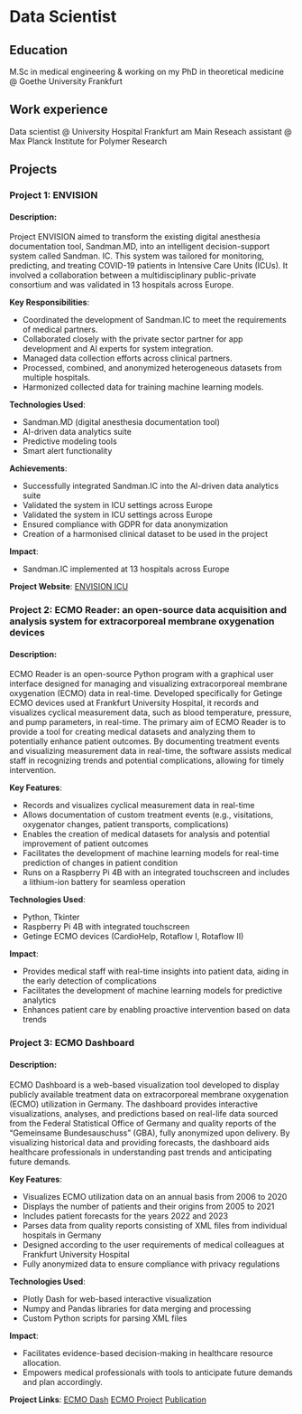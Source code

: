 # Data Scientist

## Education
M.Sc in medical engineering & working on my PhD in theoretical medicine @ Goethe University Frankfurt

## Work experience
Data scientist @ University Hospital Frankfurt am Main
Reseach assistant @ Max Planck Institute for Polymer Research

## Projects

### Project 1: ENVISION

#### Description: 
Project ENVISION aimed to transform the existing digital anesthesia documentation tool, Sandman.MD, into an intelligent decision-support system called Sandman. IC. This system was tailored for monitoring, predicting, and treating COVID-19 patients in Intensive Care Units (ICUs). It involved a collaboration between a multidisciplinary public-private consortium and was validated in 13 hospitals across Europe. 
 
**Key Responsibilities**: 
- Coordinated the development of Sandman.IC to meet the requirements of medical partners. 
- Collaborated closely with the private sector partner for app development and AI experts for system integration. 
- Managed data collection efforts across clinical partners. 
- Processed, combined, and anonymized heterogeneous datasets from multiple hospitals. 
- Harmonized collected data for training machine learning models. 

**Technologies Used**: 
- Sandman.MD (digital anesthesia documentation tool) 
- AI-driven data analytics suite 
- Predictive modeling tools 
- Smart alert functionality 

**Achievements**: 
- Successfully integrated Sandman.IC into the AI-driven data analytics suite
- Validated the system in ICU settings across Europe
- Validated the system in ICU settings across Europe
- Ensured compliance with GDPR for data anonymization
- Creation of a harmonised clinical dataset to be used in the project

**Impact**:
- Sandman.IC implemented at 13 hospitals across Europe

**Project Website**: [ENVISION ICU](https://www.envision-icu.eu/) 

### Project 2: ECMO Reader: an open-source data acquisition and analysis system for extracorporeal membrane oxygenation devices

#### Description: 
ECMO Reader is an open-source Python program with a graphical user interface designed for managing and visualizing extracorporeal membrane oxygenation (ECMO) data in real-time. Developed specifically for Getinge ECMO devices used at Frankfurt University Hospital, it records and visualizes cyclical measurement data, such as blood temperature, pressure, and pump parameters, in real-time. The primary aim of ECMO Reader is to provide a tool for creating medical datasets and analyzing them to potentially enhance patient outcomes. By documenting treatment events and visualizing measurement data in real-time, the software assists medical staff in recognizing trends and potential complications, allowing for timely intervention. 
 
**Key Features**: 
- Records and visualizes cyclical measurement data in real-time
- Allows documentation of custom treatment events (e.g., visitations, oxygenator changes, patient transports, complications)
- Enables the creation of medical datasets for analysis and potential improvement of patient outcomes
- Facilitates the development of machine learning models for real-time prediction of changes in patient condition
- Runs on a Raspberry Pi 4B with an integrated touchscreen and includes a lithium-ion battery for seamless operation
 
**Technologies Used**: 
- Python, Tkinter
- Raspberry Pi 4B with integrated touchscreen 
- Getinge ECMO devices (CardioHelp, Rotaflow I, Rotaflow II) 

**Impact**: 
- Provides medical staff with real-time insights into patient data, aiding in the early detection of complications
- Facilitates the development of machine learning models for predictive analytics
- Enhances patient care by enabling proactive intervention based on data trends

### Project 3: ECMO Dashboard

#### Description: 
ECMO Dashboard is a web-based visualization tool developed to display publicly available treatment data on extracorporeal membrane oxygenation (ECMO) utilization in Germany. The dashboard provides interactive visualizations, analyses, and predictions based on real-life data sourced from the Federal Statistical Office of Germany and quality reports of the “Gemeinsame Bundesauschuss” (GBA), fully anonymized upon delivery.  By visualizing historical data and providing forecasts, the dashboard aids healthcare professionals in understanding past trends and anticipating future demands. 
 
**Key Features**: 
- Visualizes ECMO utilization data on an annual basis from 2006 to 2020 
- Displays the number of patients and their origins from 2005 to 2021
- Includes patient forecasts for the years 2022 and 2023
- Parses data from quality reports consisting of XML files from individual hospitals in Germany
- Designed according to the user requirements of medical colleagues at Frankfurt University Hospital
- Fully anonymized data to ensure compliance with privacy regulations

**Technologies Used**: 
- Plotly Dash for web-based interactive visualization 
- Numpy and Pandas libraries for data merging and processing 
- Custom Python scripts for parsing XML files 

**Impact**: 
- Facilitates evidence-based decision-making in healthcare resource allocation. 
- Empowers medical professionals with tools to anticipate future demands and plan accordingly. 

**Project Links**: 
[ECMO Dash](https://ecmo-dash.de/) 
[ECMO Project](https://ecmo-project.de/)
[Publication](https://doi.org/10.1007/s10916-024-02068-w)

